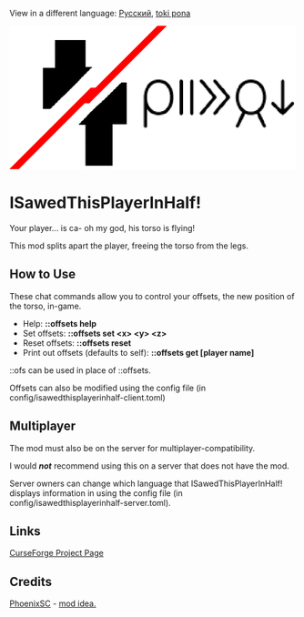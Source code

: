 View in a different language: [Русский](./README.ru-RU.md "Смотреть на русском"), [toki pona](./README.tok.md "lukin kepeken toki pona")

![mi tu e jan ni](./src/main/resources/modicon.png)


# ISawedThisPlayerInHalf!
Your player... is ca- oh my god, his torso is flying!

This mod splits apart the player, freeing the torso from the legs.

  
## How to Use
These chat commands allow you to control your offsets, the new position of the torso, in-game.

* Help: **::offsets help**
* Set offsets: **::offsets set \<x> \<y> \<z>**
* Reset offsets: **::offsets reset**
* Print out offsets (defaults to self): **::offsets get [player name]**

::ofs can be used in place of ::offsets.

Offsets can also be modified using the config file (in config/isawedthisplayerinhalf-client.toml)


## Multiplayer
The mod must also be on the server for multiplayer-compatibility.

I would **_not_** recommend using this on a server that does not have the mod.

Server owners can change which language that ISawedThisPlayerInHalf! displays information in using the config file (in config/isawedthisplayerinhalf-server.toml). 

## Links
[CurseForge Project Page](https://www.curseforge.com/minecraft/mc-mods/i-sawed-this-player-in-half "I Sawed This Player In Half! Project Page on CurseForge")


## Credits
[PhoenixSC](https://www.youtube.com/c/PhnixhamstaSC "PhoenixSC's YouTube channel") - [mod idea.](https://www.youtube.com/watch?v=QS2GsxZ3d1M "I Separated the Player's Body in Half in Minecraft - PhoenixSC")